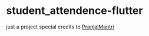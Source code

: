 # student_attendence-flutter
 just a project special credits to [PranjalMantri]("https://github.com/PranjalMantri")
